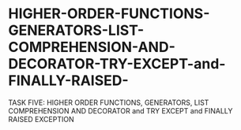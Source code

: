 # HIGHER-ORDER-FUNCTIONS-GENERATORS-LIST-COMPREHENSION-AND-DECORATOR-TRY-EXCEPT-and-FINALLY-RAISED-
TASK FIVE: HIGHER ORDER FUNCTIONS, GENERATORS, LIST COMPREHENSION AND DECORATOR and TRY EXCEPT and FINALLY RAISED EXCEPTION
